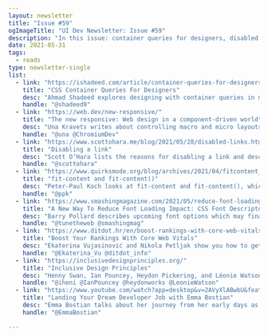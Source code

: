 ```yaml
---
layout: newsletter
title: "Issue #59"
ogImageTitle: "UI Dev Newsletter: Issue #59"
description: "In this issue: container queries for designers, disabled links, an interview about landing a dream job, and more."
date: 2021-05-31
tags:
  - reads
type: newsletter-single
list:
  - link: "https://ishadeed.com/article/container-queries-for-designers/"
    title: "CSS Container Queries For Designers"
    desc: "Ahmad Shadeed explores designing with container queries in mind and showing common use cases."
    handle: "@shadeed9"
  - link: "https://web.dev/new-responsive/"
    title: "The new responsive: Web design in a component-driven world"
    desc: "Una Kravets writes about controlling macro and micro layouts in a new era of responsive web design."
    handle: "@una @ChromiumDev"
  - link: "https://www.scottohara.me/blog/2021/05/28/disabled-links.html"
    title: "Disabling a link"
    desc: "Scott O’Hara lists the reasons for disabling a link and describes how to do it without JavaScript."
    handle: "@scottohara"
  - link: "https://www.quirksmode.org/blog/archives/2021/04/fitcontent_and.html"
    title: "fit-content and fit-content()"
    desc: "Peter-Paul Koch looks at fit-content and fit-content(), which are special values for width and grid definitions."
    handle: "@ppk"
  - link: "https://www.smashingmagazine.com/2021/05/reduce-font-loading-impact-css-descriptors/"
    title: "A New Way To Reduce Font Loading Impact: CSS Font Descriptors"
    desc: "Barry Pollard describes upcoming font options which may finally deliver on the promise of making it easier to align fallback fonts to the final fonts."
    handle: "@tunetheweb @smashingmag"
  - link: "https://www.ditdot.hr/en/boost-rankings-with-core-web-vitals"
    title: "Boost Your Rankings With Core Web Vitals"
    desc: "Ekaterina Vujasinović and Nikola Petljak show you how to get ready for the search algorithm changes and optimize your website for better rankings."
    handle: "@Ekaterina_Vu @ditdot_info"
  - link: "https://inclusivedesignprinciples.org/"
    title: "Inclusive Design Principles"
    desc: "Henny Swan, Ian Pouncey, Heydon Pickering, and Léonie Watson share a list of principles about designing for people’s needs with permanent, temporary, situational, or changing disabilities."
    handle: "@iheni @IanPouncey @heydonworks @LeonieWatson"
  - link: "https://www.youtube.com/watch?app=desktop&v=2AVyXlABwbU&feature=youtu.be"
    title: "Landing Your Dream Developer Job with Emma Bostian"
    desc: "Emma Bostian talks about her journey from her early days as an uncertain college graduate to her work at IBM to what she’s doing now as a tech influencer, podcaster, and Spotify engineer."
    handle: "@EmmaBostian"

---
```

